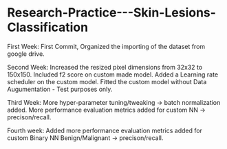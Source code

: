 # Research-Practice---Skin-Lesions-Classification


First Week:
First Commit, Organized the importing of the dataset from google drive.

Second Week:
Increased the resized pixel dimensions from 32x32 to 150x150.
Included f2 score on custom made model.
Added a Learning rate scheduler on the custom model.
Fitted the custom model without Data Augumentation - Test purposes only.

Third Week:
More hyper-parameter tuning/tweaking -> batch normalization added.
More performance evaluation metrics added for custom NN -> precison/recall.

Fourth week:
Added more performance evaluation metrics added for custom Binary NN Benign/Malignant -> precison/recall.
